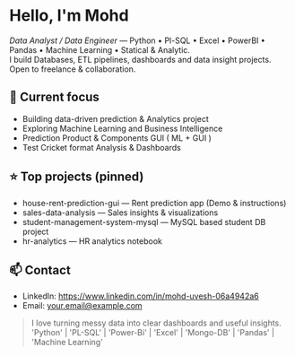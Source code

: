 # Hello, I'm Mohd

*Data Analyst / Data Engineer* — Python • Pl-SQL • Excel • PowerBI • Pandas • Machine Learning • Statical & Analytic.  
I build Databases, ETL pipelines, dashboards and data insight projects. Open to freelance & collaboration.

## 🔭 Current focus
- Building data-driven prediction & Analytics project
- Exploring Machine Learning and Business Intelligence
- Prediction Product & Components GUI ( ML + GUI )
- Test Cricket format Analysis & Dashboards

## ⭐ Top projects (pinned)
- house-rent-prediction-gui — Rent prediction app (Demo & instructions)
- sales-data-analysis — Sales insights & visualizations
- student-management-system-mysql — MySQL based student DB project
- hr-analytics — HR analytics notebook

## 📫 Contact
- LinkedIn: https://www.linkedin.com/in/mohd-uvesh-06a4942a6
- Email: your.email@example.com

> I love turning messy data into clear dashboards and useful insights.
> 'Python' | 'PL-SQL' | 'Power-Bi' | 'Excel' | 'Mongo-DB' | 'Pandas' | 'Machine Learning'
